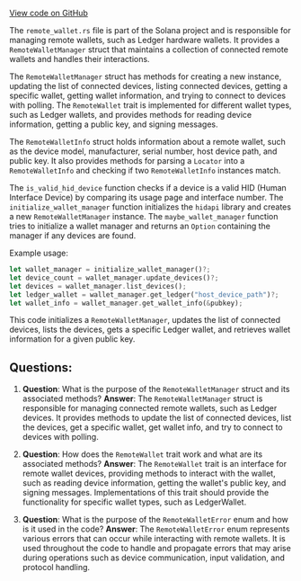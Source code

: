 [View code on GitHub](https://github.com/solana-labs/solana/blob/master/remote-wallet/src/remote_wallet.rs)

The `remote_wallet.rs` file is part of the Solana project and is responsible for managing remote wallets, such as Ledger hardware wallets. It provides a `RemoteWalletManager` struct that maintains a collection of connected remote wallets and handles their interactions.

The `RemoteWalletManager` struct has methods for creating a new instance, updating the list of connected devices, listing connected devices, getting a specific wallet, getting wallet information, and trying to connect to devices with polling. The `RemoteWallet` trait is implemented for different wallet types, such as Ledger wallets, and provides methods for reading device information, getting a public key, and signing messages.

The `RemoteWalletInfo` struct holds information about a remote wallet, such as the device model, manufacturer, serial number, host device path, and public key. It also provides methods for parsing a `Locator` into a `RemoteWalletInfo` and checking if two `RemoteWalletInfo` instances match.

The `is_valid_hid_device` function checks if a device is a valid HID (Human Interface Device) by comparing its usage page and interface number. The `initialize_wallet_manager` function initializes the `hidapi` library and creates a new `RemoteWalletManager` instance. The `maybe_wallet_manager` function tries to initialize a wallet manager and returns an `Option` containing the manager if any devices are found.

Example usage:

```rust
let wallet_manager = initialize_wallet_manager()?;
let device_count = wallet_manager.update_devices()?;
let devices = wallet_manager.list_devices();
let ledger_wallet = wallet_manager.get_ledger("host_device_path")?;
let wallet_info = wallet_manager.get_wallet_info(&pubkey);
```

This code initializes a `RemoteWalletManager`, updates the list of connected devices, lists the devices, gets a specific Ledger wallet, and retrieves wallet information for a given public key.
## Questions: 
 1. **Question**: What is the purpose of the `RemoteWalletManager` struct and its associated methods?
   **Answer**: The `RemoteWalletManager` struct is responsible for managing connected remote wallets, such as Ledger devices. It provides methods to update the list of connected devices, list the devices, get a specific wallet, get wallet info, and try to connect to devices with polling.

2. **Question**: How does the `RemoteWallet` trait work and what are its associated methods?
   **Answer**: The `RemoteWallet` trait is an interface for remote wallet devices, providing methods to interact with the wallet, such as reading device information, getting the wallet's public key, and signing messages. Implementations of this trait should provide the functionality for specific wallet types, such as LedgerWallet.

3. **Question**: What is the purpose of the `RemoteWalletError` enum and how is it used in the code?
   **Answer**: The `RemoteWalletError` enum represents various errors that can occur while interacting with remote wallets. It is used throughout the code to handle and propagate errors that may arise during operations such as device communication, input validation, and protocol handling.